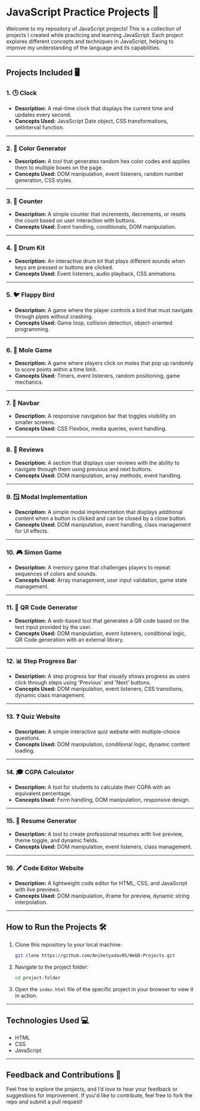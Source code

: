 # JavaScript Practice Projects 🚀

Welcome to my repository of JavaScript projects! This is a collection of projects I created while practicing and learning JavaScript. Each project explores different concepts and techniques in JavaScript, helping to improve my understanding of the language and its capabilities.

---

## Projects Included 🖥️

### **1. 🕒 Clock**  
- **Description:** A real-time clock that displays the current time and updates every second.  
- **Concepts Used:** JavaScript Date object, CSS transformations, setInterval function.

---

### **2. 🎨 Color Generator**  
- **Description:** A tool that generates random hex color codes and applies them to multiple boxes on the page.  
- **Concepts Used:** DOM manipulation, event listeners, random number generation, CSS styles.

---

### **3. 🔢 Counter**  
- **Description:** A simple counter that increments, decrements, or resets the count based on user interaction with buttons.  
- **Concepts Used:** Event handling, conditionals, DOM manipulation.

---

### **4. 🥁 Drum Kit**  
- **Description:** An interactive drum kit that plays different sounds when keys are pressed or buttons are clicked.  
- **Concepts Used:** Event listeners, audio playback, CSS animations.

---

### **5. 🐦 Flappy Bird**  
- **Description:** A game where the player controls a bird that must navigate through pipes without crashing.  
- **Concepts Used:** Game loop, collision detection, object-oriented programming.

---

### **6. 🦊 Mole Game**  
- **Description:** A game where players click on moles that pop up randomly to score points within a time limit.  
- **Concepts Used:** Timers, event listeners, random positioning, game mechanics.

---

### **7. 🧭 Navbar**  
- **Description:** A responsive navigation bar that toggles visibility on smaller screens.  
- **Concepts Used:** CSS Flexbox, media queries, event handling.

---

### **8. 💬 Reviews**  
- **Description:** A section that displays user reviews with the ability to navigate through them using previous and next buttons.  
- **Concepts Used:** DOM manipulation, array methods, event handling.

---

### **9. 🪟 Modal Implementation**  
- **Description:** A simple modal implementation that displays additional content when a button is clicked and can be closed by a close button.  
- **Concepts Used:** DOM manipulation, event handling, class management for UI effects.

---

### **10. 🎮 Simon Game**  
- **Description:** A memory game that challenges players to repeat sequences of colors and sounds.  
- **Concepts Used:** Array management, user input validation, game state management.

---

### **11. 📱 QR Code Generator**  
- **Description:** A web-based tool that generates a QR code based on the text input provided by the user.  
- **Concepts Used:** DOM manipulation, event listeners, conditional logic, QR Code generation with an external library.

---

### **12. 📊 Step Progress Bar**  
- **Description:** A step progress bar that visually shows progress as users click through steps using 'Previous' and 'Next' buttons.  
- **Concepts Used:** DOM manipulation, event listeners, CSS transitions, dynamic class management.

---

### **13. ❓ Quiz Website**  
- **Description:** A simple interactive quiz website with multiple-choice questions.  
- **Concepts Used:** DOM manipulation, conditional logic, dynamic content loading.

---

### **14. 🎓 CGPA Calculator**  
- **Description:** A tool for students to calculate their CGPA with an equivalent percentage.  
- **Concepts Used:** Form handling, DOM manipulation, responsive design.

---

### **15. 📜 Resume Generator**  
- **Description:** A tool to create professional resumes with live preview, theme toggle, and dynamic fields.  
- **Concepts Used:** DOM manipulation, event listeners, class management.

---

### **16. 🖊️ Code Editor Website**  
- **Description:** A lightweight code editor for HTML, CSS, and JavaScript with live previews.  
- **Concepts Used:** DOM manipulation, iframe for preview, dynamic string interpolation.

---

## How to Run the Projects 🛠️

1. Clone this repository to your local machine:
   ```bash
   git clone https://github.com/Aniketyadav05/WebD-Projects.git
   ```
2. Navigate to the project folder:
   ```bash
   cd project-folder
   ```
3. Open the `index.html` file of the specific project in your browser to view it in action.

---

## Technologies Used 💻

- HTML  
- CSS  
- JavaScript  

---

## Feedback and Contributions 🌟

Feel free to explore the projects, and I’d love to hear your feedback or suggestions for improvement. If you'd like to contribute, feel free to fork the repo and submit a pull request!

